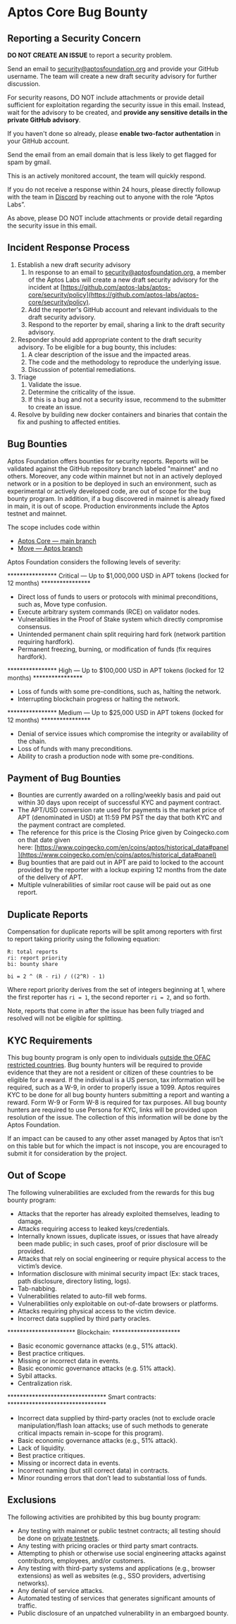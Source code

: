 # Aptos Core Bug Bounty

## Reporting a Security Concern

**DO NOT CREATE AN ISSUE** to report a security problem.

Send an email to [security@aptosfoundation.org](mailto:security@aptosfoundation.org) and provide your GitHub username. The team will create a new draft security advisory for further discussion.

For security reasons, DO NOT include attachments or provide detail sufficient for exploitation regarding the security issue in this email. Instead, wait for the advisory to be created, and **provide any sensitive details in the private GitHub advisory**.

If you haven't done so already, please **enable two-factor authentation** in your GitHub account.

Send the email from an email domain that is less likely to get flagged for spam by gmail.

This is an actively monitored account, the team will quickly respond.

If you do not receive a response within 24 hours, please directly followup with the team in [Discord](https://discord.gg/aptoslabs) by reaching out to anyone with the role “Aptos Labs”.

As above, please DO NOT include attachments or provide detail regarding the security issue in this email.

## Incident Response Process

1. Establish a new draft security advisory
    1. In response to an email to [security@aptosfoundation.org](mailto:security@aptosfoundation.org), a member of the Aptos Labs will create a new draft security advisory for the incident at [https://github.com/aptos-labs/aptos-core/security/policy](https://github.com/aptos-labs/aptos-core/security/policy).
    2. Add the reporter's GitHub account and relevant individuals to the draft security advisory.
    3. Respond to the reporter by email, sharing a link to the draft security advisory.
2. Responder should add appropriate content to the draft security advisory. To be eligible for a bug bounty, this includes:
    1. A clear description of the issue and the impacted areas.
    2. The code and the methodology to reproduce the underlying issue.
    3. Discussion of potential remediations.
3. Triage
    1. Validate the issue.
    2. Determine the criticality of the issue.
    3. If this is a bug and not a security issue, recommend to the submitter to create an issue.
4. Resolve by building new docker containers and binaries that contain the fix and pushing to affected entities.

## Bug Bounties

Aptos Foundation offers bounties for security reports. Reports will be validated against the GitHub repository branch labeled "mainnet" and no others. Moreover, any code within mainnet but not in an actively deployed network or in a position to be deployed in such an environment, such as experimental or actively developed code, are out of scope for the bug bounty program. In addition, if a bug discovered in mainnet is already fixed in main, it is out of scope. Production environments include the Aptos testnet and mainnet.

The scope includes code within

- [Aptos Core — main branch](https://github.com/aptos-labs/aptos-core/tree/main)
- [Move — Aptos branch](https://github.com/georgemitenkov/move/tree/aptos)

Aptos Foundation considers the following levels of severity:

**************** Critical — Up to $1,000,000 USD in APT tokens (locked for 12 months) ****************

- Direct loss of funds to users or protocols with minimal preconditions, such as, Move type confusion.
- Execute arbitrary system commands (RCE) on validator nodes.
- Vulnerabilities in the Proof of Stake system which directly compromise consensus.
- Unintended permanent chain split requiring hard fork (network partition requiring hardfork).
- Permanent freezing, burning, or modification of funds (fix requires hardfork).

**************** High — Up to $100,000 USD in APT tokens (locked for 12 months) ****************

- Loss of funds with some pre-conditions, such as, halting the network.
- Interrupting blockchain progress or halting the network.

**************** Medium — Up to $25,000 USD in APT tokens (locked for 12 months) ****************

- Denial of service issues which compromise the integrity or availability of the chain.
- Loss of funds with many preconditions.
- Ability to crash a production node with some pre-conditions.

## **Payment of Bug Bounties**

- Bounties are currently awarded on a rolling/weekly basis and paid out within 30 days upon receipt of successful KYC and payment contract.
- The APT/USD conversion rate used for payments is the market price of APT (denominated in USD) at 11:59 PM PST the day that both KYC and the payment contract are completed.
- The reference for this price is the Closing Price given by Coingecko.com on that date given here: [https://www.coingecko.com/en/coins/aptos/historical_data#panel](https://www.coingecko.com/en/coins/aptos/historical_data#panel)
- Bug bounties that are paid out in APT are paid to locked to the account provided by the reporter with a lockup expiring 12 months from the date of the delivery of APT.
- Multiple vulnerabilities of similar root cause will be paid out as one report.

## Duplicate Reports

Compensation for duplicate reports will be split among reporters with first to report taking priority using the following equation:

```
R: total reports
ri: report priority
bi: bounty share

bi = 2 ^ (R - ri) / ((2^R) - 1)
```

Where report priority derives from the set of integers beginning at 1, where the first reporter has `ri = 1`, the second reporter `ri = 2`, and so forth.

Note, reports that come in after the issue has been fully triaged and resolved will not be eligible for splitting.

## KYC Requirements

This bug bounty program is only open to individuals [outside the OFAC restricted countries](https://home.treasury.gov/policy-issues/financial-sanctions/sanctions-programs-and-country-information). Bug bounty hunters will be required to provide evidence that they are not a resident or citizen of these countries to be eligible for a reward. If the individual is a US person, tax information will be required, such as a W-9, in order to properly issue a 1099. Aptos requires KYC to be done for all bug bounty hunters submitting a report and wanting a reward. Form W-9 or Form W-8 is required for tax purposes. All bug bounty hunters are required to use Persona for KYC, links will be provided upon resolution of the issue. The collection of this information will be done by the Aptos Foundation.

If an impact can be caused to any other asset managed by Aptos that isn’t on this table but for which the impact is not inscope, you are encouraged to submit it for consideration by the project.

## Out of Scope

The following vulnerabilities are excluded from the rewards for this bug bounty program:

- Attacks that the reporter has already exploited themselves, leading to damage.
- Attacks requiring access to leaked keys/credentials.
- Internally known issues, duplicate issues, or issues that have already been made public; in such cases, proof of prior disclosure will be provided.
- Attacks that rely on social engineering or require physical access to the victim’s device.
- Information disclosure with minimal security impact (Ex: stack traces, path disclosure, directory listing, logs).
- Tab-nabbing.
- Vulnerabilities related to auto-fill web forms.
- Vulnerabilities only exploitable on out-of-date browsers or platforms.
- Attacks requiring physical access to the victim device.
- Incorrect data supplied by third party oracles.

********************** Blockchain: **********************

- Basic economic governance attacks (e.g., 51% attack).
- Best practice critiques.
- Missing or incorrect data in events.
- Basic economic governance attacks (e.g. 51% attack).
- Sybil attacks.
- Centralization risk.

******************************** Smart contracts: ********************************

- Incorrect data supplied by third-party oracles (not to exclude oracle manipulation/flash loan attacks; use of such methods to generate critical impacts remain in-scope for this program).
- Basic economic governance attacks (e.g., 51% attack).
- Lack of liquidity.
- Best practice critiques.
- Missing or incorrect data in events.
- Incorrect naming (but still correct data) in contracts.
- Minor rounding errors that don’t lead to substantial loss of funds.

## Exclusions

The following activities are prohibited by this bug bounty program:

- Any testing with mainnet or public testnet contracts; all testing should be done on [private testnets](https://aptos.dev/nodes/local-testnet/local-testnet-index/).
- Any testing with pricing oracles or third party smart contracts.
- Attempting to phish or otherwise use social engineering attacks against contributors, employees, and/or customers.
- Any testing with third-party systems and applications (e.g., browser extensions) as well as websites (e.g., SSO providers, advertising networks).
- Any denial of service attacks.
- Automated testing of services that generates significant amounts of traffic.
- Public disclosure of an unpatched vulnerability in an embargoed bounty.
